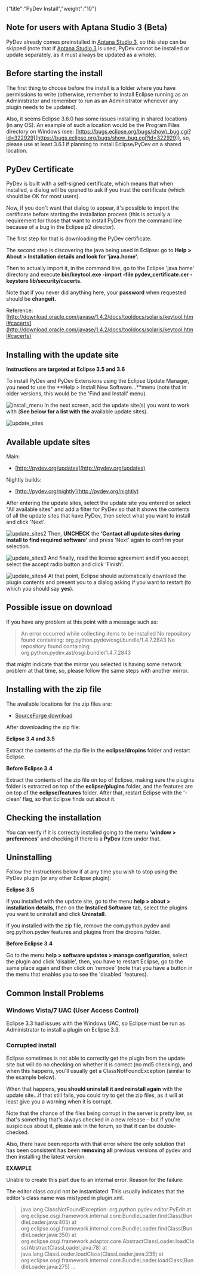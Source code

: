 {"title":"PyDev Install","weight":"10"}

## Note for users with Aptana Studio 3 (Beta)

PyDev already comes preinstalled in [Aptana Studio 3](http://aptana.com/products/studio3), so this step can be skipped (note that if [Aptana Studio 3](http://aptana.com/products/studio3) is used, PyDev cannot be installed or update separately, as it must always be updated as a whole).

## Before starting the install

The first thing to choose before the install is a folder where you have permissions to write (otherwise, remember to install Eclipse running as an Administrator and remember to run as an Administrator whenever any plugin needs to be updated).

Also, it seems Eclipse 3.6.0 has some issues installing in shared locations (in any OS). An example of such a location would be the Program Files directory on Windows (see: [https://bugs.eclipse.org/bugs/show\_bug.cgi?id=322929](https://bugs.eclipse.org/bugs/show_bug.cgi?id=322929)), so, please use at least 3.6.1 if planning to install Eclipse/PyDev on a shared location.

## PyDev Certificate

PyDev is built with a self-signed certificate, which means that when installed, a dialog will be opened to ask if you trust the certificate (which should be OK for most users).

Now, if you don't want that dialog to appear, it's possible to import the certificate before starting the installation process (this is actually a requirement for those that want to install PyDev from the command line because of a bug in the Eclipse p2 director).

The first step for that is downloading the PyDev certificate.

The second step is discovering the java being used in Eclipse: go to **Help > About > Installation details and look for 'java.home'.**

Then to actually import it, in the command line, go to the Eclipse 'java.home' directory and execute **bin/keytool.exe -import -file pydev\_certificate.cer -keystore lib/security/cacerts.**

Note that if you never did anything here, your **password** when requested should be **changeit.**

Reference: [http://download.oracle.com/javase/1.4.2/docs/tooldocs/solaris/keytool.html#cacerts](http://download.oracle.com/javase/1.4.2/docs/tooldocs/solaris/keytool.html#cacerts)

## Installing with the update site

**Instructions are targeted at Eclipse 3.5 and 3.6**

To install PyDev and PyDev Extensions using the Eclipse Update Manager, you need to use the **Help > Install New Software...**menu (note that in older versions, this would be the 'Find and Install' menu).

![install_menu](/Images/appc/pydev.org/images/install_menu.png)
In the next screen, add the update site(s) you want to work with (**See below for a list with the** available update sites).

![update_sites](/Images/appc/pydev.org/images/update_sites.png)

## Available update sites

Main:

* [http://pydev.org/updates](http://pydev.org/updates)


Nightly builds:

* [http://pydev.org/nightly](http://pydev.org/nightly)


After entering the update sites, select the update site you entered or select "All available sites" and add a filter for PyDev so that it shows the contents of all the update sites that have PyDev, then select what you want to install and click 'Next'.

![update_sites2](/Images/appc/pydev.org/images/update_sites2.png)
Then, **UNCHECK** the **'Contact all update sites during install to find required software'** and press 'Next' again to confirm your selection.

![update_sites3](/Images/appc/pydev.org/images/update_sites3.png)
And finally, read the license agreement and if you accept, select the accept radio button and click 'Finish'.

![update_sites4](/Images/appc/pydev.org/images/update_sites4.png)
At that point, Eclipse should automatically download the plugin contents and present you to a dialog asking if you want to restart (to which you should say **yes**).

## Possible issue on download

If you have any problem at this point with a message such as:

> An error occurred while collecting items to be installed
> No repository found containing:
> org.python.pydev/osgi.bundle/1.4.7.2843
> No repository found containing:
> org.python.pydev.ast/osgi.bundle/1.4.7.2843

that might indicate that the mirror you selected is having some network problem at that time, so, please follow the same steps with another mirror.

## Installing with the zip file

The available locations for the zip files are:

* [SourceForge download](http://sourceforge.net/projects/pydev/files/)


After downloading the zip file:

**Eclipse 3.4 and 3.5**

Extract the contents of the zip file in the **eclipse/dropins** folder and restart Eclipse.

**Before Eclipse 3.4**

Extract the contents of the zip file on top of Eclipse, making sure the plugins folder is extracted on top of the **eclipse/plugins** folder, and the features are on top of the **eclipse/features** folder. After that, restart Eclipse with the '-clean' flag, so that Eclipse finds out about it.

## Checking the installation

You can verify if it is correctly installed going to the menu **'window > preferences'** and checking if there is a **PyDev** item under that.

## Uninstalling

Follow the instructions below if at any time you wish to stop using the PyDev plugin (or any other Eclipse plugin):

**Eclipse 3.5**

If you installed with the update site, go to the menu **help > about > installation details**, then on the **Installed Software** tab, select the plugins you want to uninstall and click **Uninstall**.

If you installed with the zip file, remove the com.python.pydev and org.python.pydev features and plugins from the dropins folder.

**Before Eclipse 3.4**

Go to the menu **help > software updates > manage configuration**, select the plugin and click 'disable', then, you have to restart Eclipse, go to the same place again and then click on 'remove' (note that you have a button in the menu that enables you to see the 'disabled' features).

## Common Install Problems

### Windows Vista/7 UAC (User Access Control)

Eclipse 3.3 had issues with the Windows UAC, so Eclipse must be run as Administrator to install a plugin on Eclipse 3.3.

### Corrupted install

Eclipse sometimes is not able to correctly get the plugin from the update site but will do no checking on whether it is correct (no md5 checking), and when this happens, you'll usually get a ClassNotFoundException (similar to the example below).

When that happens, **you should uninstall it and reinstall again** with the update site...if that still fails, you could try to get the zip files, as it will at least give you a warning when it is corrupt.

Note that the chance of the files being corrupt in the server is pretty low, as that's something that's always checked in a new release – but if you're suspicious about it, please ask in the forum, so that it can be double-checked.

Also, there have been reports with that error where the only solution that has been consistent has been **removing all** previous versions of pydev and then installing the latest version.

**EXAMPLE**

Unable to create this part due to an internal error. Reason for the failure:

The editor class could not be instantiated. This usually indicates that the editor's class name was mistyped in plugin.xml.

> java.lang.ClassNotFoundException: org.python.pydev.editor.PyEdit
> at org.eclipse.osgi.framework.internal.core.BundleLoader.findClass(BundleLoader.java:405)
> at org.eclipse.osgi.framework.internal.core.BundleLoader.findClass(BundleLoader.java:350)
> at org.eclipse.osgi.framework.adaptor.core.AbstractClassLoader.loadClass(AbstractClassLoader.java:78)
> at java.lang.ClassLoader.loadClass(ClassLoader.java:235)
> at org.eclipse.osgi.framework.internal.core.BundleLoader.loadClass(BundleLoader.java:275)
> ...
